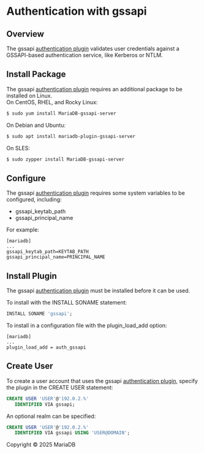 # Authentication with gssapi

## Overview

The gssapi [authentication plugin](../../reference/plugins/authentication-plugins/authentication-plugin-gssapi.md) validates user credentials against a GSSAPI-based authentication service, like Kerberos or NTLM.

## Install Package

The gssapi [authentication plugin](../../reference/plugins/authentication-plugins/authentication-plugin-gssapi.md) requires an additional package to be installed on Linux.\
On CentOS, RHEL, and Rocky Linux:

```bash
$ sudo yum install MariaDB-gssapi-server
```

On Debian and Ubuntu:

```bash
$ sudo apt install mariadb-plugin-gssapi-server
```

On SLES:

```bash
$ sudo zypper install MariaDB-gssapi-server
```

## Configure

The gssapi [authentication plugin](../../reference/plugins/authentication-plugins/authentication-plugin-gssapi.md) requires some system variables to be configured, including:

* gssapi\_keytab\_path
* gssapi\_principal\_name

For example:

```
[mariadb]
...
gssapi_keytab_path=KEYTAB_PATH
gssapi_principal_name=PRINCIPAL_NAME
```

## Install Plugin

The gssapi [authentication plugin](../../reference/plugins/authentication-plugins/authentication-plugin-gssapi.md) must be installed before it can be used.

To install with the INSTALL SONAME statement:

```sql
INSTALL SONAME 'gssapi';
```

To install in a configuration file with the plugin\_load\_add option:

```
[mariadb]
...
plugin_load_add = auth_gssapi
```

## Create User

To create a user account that uses the gssapi [authentication plugin](../../reference/plugins/authentication-plugins/authentication-plugin-gssapi.md), specify the plugin in the CREATE USER statement:

```sql
CREATE USER 'USER'@'192.0.2.%'
   IDENTIFIED VIA gssapi;
```

An optional realm can be specified:

```sql
CREATE USER 'USER'@'192.0.2.%'
   IDENTIFIED VIA gssapi USING 'USER@DOMAIN';
```

Copyright © 2025 MariaDB
